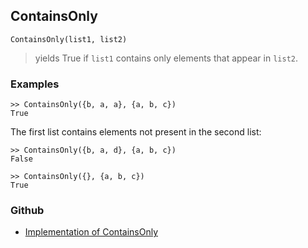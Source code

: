 ## ContainsOnly

```
ContainsOnly(list1, list2)
```

> yields True if `list1` contains only elements that appear in `list2`.


### Examples

```
>> ContainsOnly({b, a, a}, {a, b, c})
True
```

The first list contains elements not present in the second list:
    
```
>> ContainsOnly({b, a, d}, {a, b, c})
False

>> ContainsOnly({}, {a, b, c})
True
```
 



### Github

* [Implementation of ContainsOnly](https://github.com/axkr/symja_android_library/blob/master/symja_android_library/matheclipse-core/src/main/java/org/matheclipse/core/builtin/ContainsFunctions.java#L147) 
